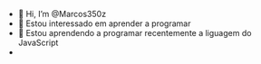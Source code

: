 - 👋 Hi, I’m @Marcos350z
- 👀 Estou interessado em aprender a programar 
- 🌱 Estou aprendendo a programar recentemente a liguagem do JavaScript 
- 

